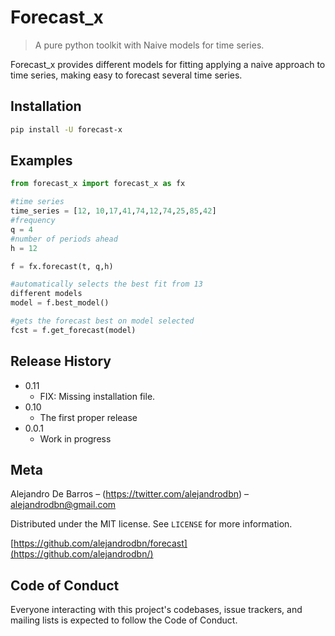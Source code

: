 # Forecast_x
> A pure python toolkit with Naive models for time series.

Forecast_x provides different models for fitting applying a naive approach to time series, making easy to forecast several time series.



## Installation

```sh
pip install -U forecast-x
```


## Examples

``` python
from forecast_x import forecast_x as fx

#time series
time_series = [12, 10,17,41,74,12,74,25,85,42]
#frequency
q = 4
#number of periods ahead
h = 12

f = fx.forecast(t, q,h)

#automatically selects the best fit from 13
different models
model = f.best_model()

#gets the forecast best on model selected
fcst = f.get_forecast(model)
```

## Release History

* 0.11
    * FIX: Missing installation file.
* 0.10
    * The first proper release
* 0.0.1
    * Work in progress

## Meta

Alejandro De Barros – (https://twitter.com/alejandrodbn) – alejandrodbn@gmail.com

Distributed under the MIT license. See ``LICENSE`` for more information.

[https://github.com/alejandrodbn/forecast](https://github.com/alejandrodbn/)

## Code of Conduct
Everyone interacting with this project's codebases, issue trackers, and mailing lists is expected to follow the Code of Conduct.
